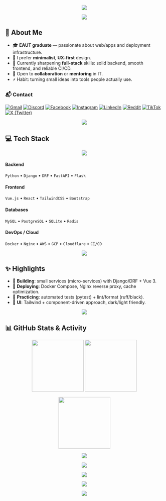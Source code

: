 <!-- ==== HERO ============================================================ -->
<p align="center">
  <img src="https://capsule-render.vercel.app/api?type=waving&height=220&color=0:00C6FF,100:0072FF&text=Oshioxi%20%F0%9F%91%8B&fontAlign=50&fontAlignY=38&fontSize=52&desc=EAUT%20Graduate%20%7C%20Full-stack%20Learner&descAlign=50&descAlignY=60&animation=fadeIn" />
</p>

<p align="center">
  <a href="https://github.com/Oshioxi2003">
    <img src="https://readme-typing-svg.demolab.com?font=JetBrains+Mono&weight=700&size=22&pause=1200&center=true&vCenter=true&width=640&lines=I+build+simple+%26+useful+web+apps.;Django+%2B+Vue.js+%2B+Tailwind+%2B+MySQL+%2B+Docker;Always+learning%2C+always+shipping.">
  </a>
</p>

<!-- ==== ABOUT =========================================================== -->
## 💫 About Me

- 🎓 **EAUT graduate** — passionate about web/apps and deployment infrastructure.
- 🧩 I prefer **minimalist, UX-first** design.
- 🌱 Currently sharpening **full-stack** skills: solid backend, smooth frontend, and reliable CI/CD.
- 🤝 Open to **collaboration** or **mentoring** in IT.
- ⚡ Habit: turning small ideas into tools people actually use.

### 📬 Contact
[![Gmail](https://img.shields.io/badge/Gmail-D14836?logo=gmail&logoColor=fff&style=for-the-badge)](mailto:toanwa1@gmail.com)
[![Discord](https://img.shields.io/badge/Discord-5865F2?logo=discord&logoColor=fff&style=for-the-badge)](https://discord.gg/oshioxi)
[![Facebook](https://img.shields.io/badge/Facebook-1877F2?logo=facebook&logoColor=fff&style=for-the-badge)](https://facebook.com/oshioxi2003)
[![Instagram](https://img.shields.io/badge/Instagram-E4405F?logo=instagram&logoColor=fff&style=for-the-badge)](https://instagram.com/oshioxi2003)
[![LinkedIn](https://img.shields.io/badge/LinkedIn-0A66C2?logo=linkedin&logoColor=fff&style=for-the-badge)](https://linkedin.com/in/oshioxi)
[![Reddit](https://img.shields.io/badge/Reddit-FF4500?logo=reddit&logoColor=fff&style=for-the-badge)](https://reddit.com/user/oshioxi)
[![TikTok](https://img.shields.io/badge/TikTok-000000?logo=tiktok&logoColor=fff&style=for-the-badge)](https://tiktok.com/@oshioxi)
[![X (Twitter)](https://img.shields.io/badge/X-111111?logo=x&logoColor=fff&style=for-the-badge)](https://twitter.com/oshi_oxi110103)

<p align="center">
  <img src="https://user-images.githubusercontent.com/73097560/115834477-dbab4500-a447-11eb-908a-139a6edaec5c.gif" />
</p>

<!-- ==== TECH STACK ====================================================== -->
## 💻 Tech Stack

<p align="center">
  <img src="https://skillicons.dev/icons?i=python,django,fastapi,flask,js,ts,nodejs,vue,react,tailwind,html,css,bootstrap,nginx,docker,aws,gcp,cloudflare,firebase,vercel,netlify,linux,git,github,gitlab,postgres,mysql,sqlite,redis,postman,figma&perline=10" />
</p>

#### Backend
`Python` • `Django` • `DRF` • `FastAPI` • `Flask`

#### Frontend
`Vue.js` • `React` • `TailwindCSS` • `Bootstrap`

#### Databases
`MySQL` • `PostgreSQL` • `SQLite` • `Redis`

#### DevOps / Cloud
`Docker` • `Nginx` • `AWS` • `GCP` • `Cloudflare` • `CI/CD`

<p align="center">
  <img src="https://user-images.githubusercontent.com/73097560/115834477-dbab4500-a447-11eb-908a-139a6edaec5c.gif" />
</p>

<!-- ==== HIGHLIGHTS ====================================================== -->
## ✨ Highlights
- 🔭 **Building**: small services (micro-services) with Django/DRF + Vue 3.
- 🚀 **Deploying**: Docker Compose, Nginx reverse proxy, cache optimization.
- 🧪 **Practicing**: automated tests (pytest) + lint/format (ruff/black).
- 🎨 **UI**: Tailwind + component-driven approach, dark/light friendly.

<p align="center">
  <img src="https://user-images.githubusercontent.com/73097560/115834477-dbab4500-a447-11eb-908a-139a6edaec5c.gif" />
</p>

<!-- ==== STATS =========================================================== -->
## 📊 GitHub Stats & Activity

<p align="center">
  <img src="https://github-readme-stats.vercel.app/api?username=Oshioxi2003&show_icons=true&theme=tokyonight&hide_border=true&include_all_commits=true&count_private=true" height="165" />
  <img src="https://github-readme-streak-stats.herokuapp.com/?user=Oshioxi2003&theme=tokyonight&hide_border=true" height="165" />
</p>

<p align="center">
  <img src="https://github-readme-stats.vercel.app/api/top-langs/?username=Oshioxi2003&layout=compact&theme=tokyonight&hide_border=true" height="165" />
</p>

<p align="center">
  <img src="https://github-profile-trophy.vercel.app/?username=Oshioxi2003&theme=matrix&no-bg=true&no-frame=true&column=6" />
</p>

<p align="center">
  <img src="https://github-readme-activity-graph.vercel.app/graph?username=Oshioxi2003&theme=tokyo-night&hide_border=true" />
</p>

<p align="center">
  <img src="https://user-images.githubusercontent.com/73097560/115834477-dbab4500-a447-11eb-908a-139a6edaec5c.gif" />
</p>

<!-- ==== FUN ============================================================= -->


<!-- ==== SUPPORT / VISIT ================================================= -->
<p align="center">
  <a href="https://paypal.me/oshioxi">
    <img src="https://img.shields.io/badge/Support%20via%20PayPal-00457C?style=for-the-badge&logo=paypal&logoColor=white" />
  </a>
</p>



<!-- Footer wave -->
<p align="center">
  <img src="https://capsule-render.vercel.app/api?type=waving&height=140&section=footer&color=0:0072FF,100:00C6FF" />
</p>

<!-- ==== OPTIONAL: SNAKE (requires GitHub Actions) ======================= -->
<!--
🧩 Snake Contribution:
1) Create .github/workflows/snake.yml using the workflow from Platane/snk.
2) Commit and wait for the workflow; then replace the src below with your generated output.
3) Uncomment the <img> lines to display the snake.

<p align="center">
  <img src="https://raw.githubusercontent.com/Oshioxi2003/Oshioxi2003/output/snake.svg" />
</p>
-->
